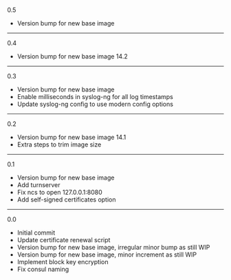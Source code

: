 0.5

* Version bump for new base image

---

0.4

* Version bump for new base image 14.2

---

0.3

* Version bump for new base image
* Enable milliseconds in syslog-ng for all log timestamps
* Update syslog-ng config to use modern config options

---

0.2

* Version bump for new base image 14.1
* Extra steps to trim image size

---

0.1

* Version bump for new base image
* Add turnserver
* Fix ncs to open 127.0.0.1:8080
* Add self-signed certificates option

---

0.0

* Initial commit
* Update certificate renewal script
* Version bump for new base image, irregular minor bump as still WIP
* Version bump for new base image, minor increment as still WIP
* Implement block key encryption
* Fix consul naming
